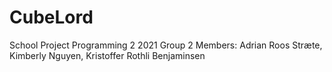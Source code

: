 # CubeLord
 School Project Programming 2 2021
Group 2
Members:
Adrian Roos Stræte,
Kimberly Nguyen,
Kristoffer Rothli Benjaminsen
